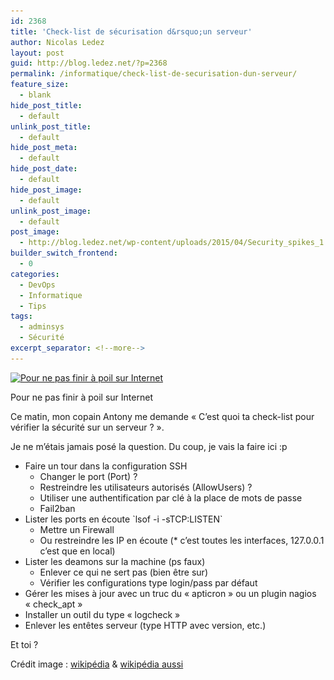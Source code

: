 ```yaml
---
id: 2368
title: 'Check-list de sécurisation d&rsquo;un serveur'
author: Nicolas Ledez
layout: post
guid: http://blog.ledez.net/?p=2368
permalink: /informatique/check-list-de-securisation-dun-serveur/
feature_size:
  - blank
hide_post_title:
  - default
unlink_post_title:
  - default
hide_post_meta:
  - default
hide_post_date:
  - default
hide_post_image:
  - default
unlink_post_image:
  - default
post_image:
  - http://blog.ledez.net/wp-content/uploads/2015/04/Security_spikes_1.jpg
builder_switch_frontend:
  - 0
categories:
  - DevOps
  - Informatique
  - Tips
tags:
  - adminsys
  - Sécurité
excerpt_separator: <!--more-->
---
```

<div id="attachment_2373" style="width: 310px" class="wp-caption alignnone">
  <a href="http://blog.ledez.net/wp-content/uploads/2015/04/Flat-coated_Retriever_Molly.jpg"><img class="size-medium wp-image-2373" src="/images/2015/04/Flat-coated_Retriever_Molly-300x225.jpg" alt="Pour ne pas finir à poil sur Internet" width="300" height="225" srcset="http://blog.ledez.net/wp-content/uploads/2015/04/Flat-coated_Retriever_Molly-300x225.jpg 300w, http://blog.ledez.net/wp-content/uploads/2015/04/Flat-coated_Retriever_Molly.jpg 800w" sizes="(max-width: 300px) 100vw, 300px" /></a>
  
  <p class="wp-caption-text">
    Pour ne pas finir à poil sur Internet
  </p>
</div>

Ce matin, mon copain Antony me demande &laquo;&nbsp;C&rsquo;est quoi ta check-list pour vérifier la sécurité sur un serveur ?&nbsp;&raquo;.

Je ne m&rsquo;étais jamais posé la question. Du coup, je vais la faire ici :p

<!--more-->

  * Faire un tour dans la configuration SSH 
      * Changer le port (Port) ?
      * Restreindre les utilisateurs autorisés (AllowUsers) ?
      * Utiliser une authentification par clé à la place de mots de passe
      * Fail2ban
  * Lister les ports en écoute \`lsof -i -sTCP:LISTEN\` 
      * Mettre un Firewall
      * Ou restreindre les IP en écoute (* c&rsquo;est toutes les interfaces, 127.0.0.1 c&rsquo;est que en local)
  * Lister les deamons sur la machine (ps faux) 
      * Enlever ce qui ne sert pas (bien être sur)
      * Vérifier les configurations type login/pass par défaut
  * Gérer les mises à jour avec un truc du &laquo;&nbsp;apticron&nbsp;&raquo; ou un plugin nagios &laquo;&nbsp;check_apt&nbsp;&raquo;
  * Installer un outil du type &laquo;&nbsp;logcheck&nbsp;&raquo;
  * Enlever les entêtes serveur (type HTTP avec version, etc.)

Et toi ?

Crédit image : [wikipédia][1] & [wikipédia aussi][2]

 [1]: http://en.wikipedia.org/wiki/Security#/media/File:Security_spikes_1.jpg
 [2]: http://commons.wikimedia.org/wiki/File:Flat-coated_Retriever_Molly.jpg

